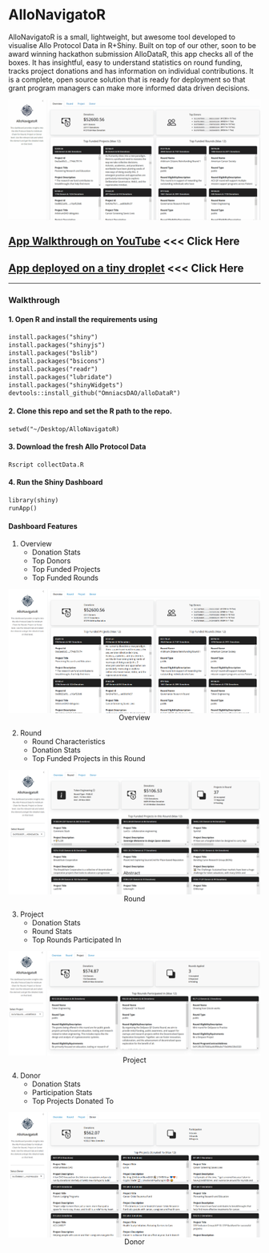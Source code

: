 # AlloNavigatoR

AlloNavigatoR is a small, lightweight, but awesome tool developed to visualise Allo Protocol Data in R+Shiny. Built on top of our other, soon to be award winning hackathon submission AlloDataR, this app checks all of the boxes.  It has insightful, easy to understand statistics on round funding, tracks project donations and has information on individual contributions.  It is a complete, open source solution that is ready for deployment so that grant program managers can make more informed data driven decisions.

<img src="www/AlloNav3.gif" align="center"/>

## [App Walkthrough on YouTube](https://www.youtube.com/watch?v=Hk27QEWJFWs) <<< Click Here

## [App deployed on a tiny droplet](http://143.198.107.189:4539) <<< Click Here

<hr>

### Walkthrough

#### 1. Open R and install the requirements using

```
install.packages("shiny")
install.packages("shinyjs")
install.packages("bslib")
install.packages("bsicons")
install.packages("readr")
install.packages("lubridate")
install.packages("shinyWidgets")
devtools::install_github("OmniacsDAO/alloDataR")
```
#### 2. Clone this repo and set the R path to the repo.

```
setwd("~/Desktop/AlloNavigatoR)
```

#### 3. Download the fresh Allo Protocol Data

```
Rscript collectData.R
```

#### 4. Run the Shiny Dashboard

```
library(shiny)
runApp()
```

#### Dashboard Features

1. Overview
    * Donation Stats
    * Top Donors
    * Top Funded Projects
    * Top Funded Rounds
<img src="www/1.png" align="center"/>
<div align="center">Overview</div>

2. Round
    * Round Characteristics
    *	Donation Stats
    *	Top Funded Projects in this Round
<img src="www/2.png" align="center"/>
<div align="center">Round</div>

3. Project
    *	Donation Stats
    *	Round Stats
    *	Top Rounds Participated In
<img src="www/3.png" align="center"/>
<div align="center">Project</div>

4. Donor
    *	Donation Stats
    *	Participation Stats
    *	Top Projects Donated To
<img src="www/4.png" align="center"/>
<div align="center">Donor</div>